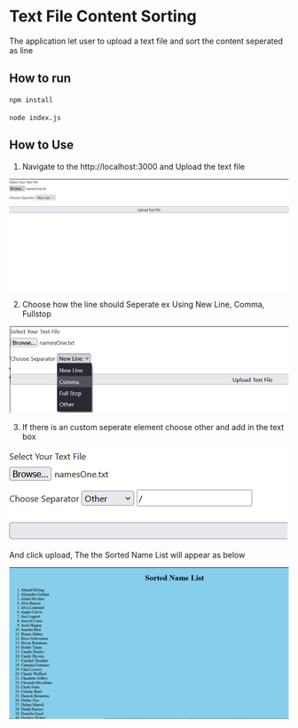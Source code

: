 # Text File Content Sorting

The application let user to upload a text file and sort the content seperated as line

## How to run

```
npm install

node index.js
```


## How to Use

1. Navigate to the http://localhost:3000 and Upload the text file

![Name Sorter Main Window](./img/NameSorter01.PNG)

2. Choose how the line should Seperate ex Using New Line, Comma, Fullstop

![Name Sorter Seperator](./img/NameSorter02.png)

3. If there is an custom seperate element choose other and add in the text box

![Name Sorter Custom Seperator](./img/NameSorter03.png)

And click upload, The the Sorted Name List will appear as below

![Sorted Name List](./img/NameSorter04.png)


